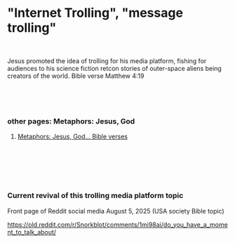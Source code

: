 # "Internet Trolling", "message trolling"

&nbsp;

Jesus promoted the idea of trolling for his media platform, fishing for audiences to his science fiction retcon stories of outer-space aliens being creators of the world. Bible verse Matthew 4:19

&nbsp;

&nbsp;

### other pages: Metaphors: Jesus, God

1. [Metaphors: Jesus, God... Bible verses](../July13_2025/Metaphors_Jesus_God_Bible_verse.md)

&nbsp;

&nbsp;

&nbsp;

### Current revival of this trolling media platform topic

Front page of Reddit social media August 5, 2025 (USA society Bible topic)   

https://old.reddit.com/r/Snorkblot/comments/1mi98ai/do_you_have_a_moment_to_talk_about/
